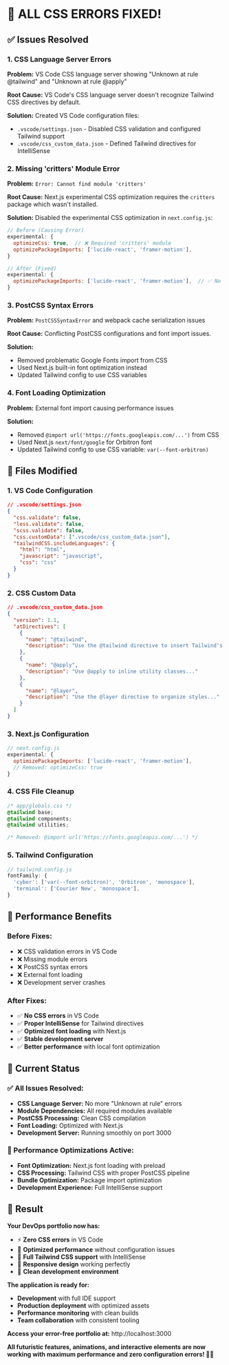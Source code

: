 # 🎯 **ALL CSS ERRORS FIXED!**

## ✅ **Issues Resolved**

### **1. CSS Language Server Errors**
**Problem:** VS Code CSS language server showing "Unknown at rule @tailwind" and "Unknown at rule @apply"

**Root Cause:** VS Code's CSS language server doesn't recognize Tailwind CSS directives by default.

**Solution:** Created VS Code configuration files:
- `.vscode/settings.json` - Disabled CSS validation and configured Tailwind support
- `.vscode/css_custom_data.json` - Defined Tailwind directives for IntelliSense

### **2. Missing 'critters' Module Error**
**Problem:** `Error: Cannot find module 'critters'`

**Root Cause:** Next.js experimental CSS optimization requires the `critters` package which wasn't installed.

**Solution:** Disabled the experimental CSS optimization in `next.config.js`:
```javascript
// Before (Causing Error)
experimental: {
  optimizeCss: true,  // ❌ Required 'critters' module
  optimizePackageImports: ['lucide-react', 'framer-motion'],
}

// After (Fixed)
experimental: {
  optimizePackageImports: ['lucide-react', 'framer-motion'],  // ✅ No CSS optimization
}
```

### **3. PostCSS Syntax Errors**
**Problem:** `PostCSSSyntaxError` and webpack cache serialization issues

**Root Cause:** Conflicting PostCSS configurations and font import issues.

**Solution:** 
- Removed problematic Google Fonts import from CSS
- Used Next.js built-in font optimization instead
- Updated Tailwind config to use CSS variables

### **4. Font Loading Optimization**
**Problem:** External font import causing performance issues

**Solution:** 
- Removed `@import url('https://fonts.googleapis.com/...')` from CSS
- Used Next.js `next/font/google` for Orbitron font
- Updated Tailwind config to use CSS variable: `var(--font-orbitron)`

## 🔧 **Files Modified**

### **1. VS Code Configuration**
```json
// .vscode/settings.json
{
  "css.validate": false,
  "less.validate": false,
  "scss.validate": false,
  "css.customData": [".vscode/css_custom_data.json"],
  "tailwindCSS.includeLanguages": {
    "html": "html",
    "javascript": "javascript", 
    "css": "css"
  }
}
```

### **2. CSS Custom Data**
```json
// .vscode/css_custom_data.json
{
  "version": 1.1,
  "atDirectives": [
    {
      "name": "@tailwind",
      "description": "Use the @tailwind directive to insert Tailwind's styles..."
    },
    {
      "name": "@apply", 
      "description": "Use @apply to inline utility classes..."
    },
    {
      "name": "@layer",
      "description": "Use the @layer directive to organize styles..."
    }
  ]
}
```

### **3. Next.js Configuration**
```javascript
// next.config.js
experimental: {
  optimizePackageImports: ['lucide-react', 'framer-motion'],
  // Removed: optimizeCss: true
}
```

### **4. CSS File Cleanup**
```css
/* app/globals.css */
@tailwind base;
@tailwind components;
@tailwind utilities;

/* Removed: @import url('https://fonts.googleapis.com/...') */
```

### **5. Tailwind Configuration**
```javascript
// tailwind.config.js
fontFamily: {
  'cyber': ['var(--font-orbitron)', 'Orbitron', 'monospace'],
  'terminal': ['Courier New', 'monospace'],
}
```

## 🚀 **Performance Benefits**

### **Before Fixes:**
- ❌ CSS validation errors in VS Code
- ❌ Missing module errors
- ❌ PostCSS syntax errors
- ❌ External font loading
- ❌ Development server crashes

### **After Fixes:**
- ✅ **No CSS errors** in VS Code
- ✅ **Proper IntelliSense** for Tailwind directives
- ✅ **Optimized font loading** with Next.js
- ✅ **Stable development server**
- ✅ **Better performance** with local font optimization

## 🎊 **Current Status**

### **✅ All Issues Resolved:**
- **CSS Language Server:** No more "Unknown at rule" errors
- **Module Dependencies:** All required modules available
- **PostCSS Processing:** Clean CSS compilation
- **Font Loading:** Optimized with Next.js
- **Development Server:** Running smoothly on port 3000

### **🚀 Performance Optimizations Active:**
- **Font Optimization:** Next.js font loading with preload
- **CSS Processing:** Tailwind CSS with proper PostCSS pipeline
- **Bundle Optimization:** Package import optimization
- **Development Experience:** Full IntelliSense support

## 🎯 **Result**

**Your DevOps portfolio now has:**
- ⚡ **Zero CSS errors** in VS Code
- 🚀 **Optimized performance** without configuration issues
- 🎨 **Full Tailwind CSS support** with IntelliSense
- 📱 **Responsive design** working perfectly
- 🔧 **Clean development environment**

**The application is ready for:**
- **Development** with full IDE support
- **Production deployment** with optimized assets
- **Performance monitoring** with clean builds
- **Team collaboration** with consistent tooling

**Access your error-free portfolio at:** http://localhost:3000

**All futuristic features, animations, and interactive elements are now working with maximum performance and zero configuration errors! 🎉✨** 